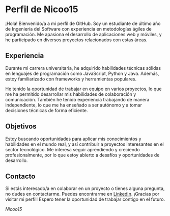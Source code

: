 # Perfil de Nicoo15

¡Hola! Bienvenido/a a mi perfil de GitHub. Soy un estudiante de último año de Ingeniería del Software con experiencia en metodologías ágiles de programación. Me apasiona el desarrollo de aplicaciones web y móviles, y he participado en diversos proyectos relacionados con estas áreas.

## Experiencia

Durante mi carrera universitaria, he adquirido habilidades técnicas sólidas en lenguajes de programación como JavaScript, Python y Java. Además, estoy familiarizado con frameworks y herramientas populares.

He tenido la oportunidad de trabajar en equipo en varios proyectos, lo que me ha permitido desarrollar mis habilidades de colaboración y comunicación. También he tenido experiencia trabajando de manera independiente, lo que me ha enseñado a ser autónomo y a tomar decisiones técnicas de forma eficiente.

## Objetivos

Estoy buscando oportunidades para aplicar mis conocimientos y habilidades en el mundo real, y así contribuir a proyectos interesantes en el sector tecnológico. Me interesa seguir aprendiendo y creciendo profesionalmente, por lo que estoy abierto a desafíos y oportunidades de desarrollo.

## Contacto

Si estás interesado/a en colaborar en un proyecto o tienes alguna pregunta, no dudes en contactarme. Puedes encontrarme en [LinkedIn](www.linkedin.com/in/nicomontejano).
¡Gracias por visitar mi perfil! Espero tener la oportunidad de trabajar contigo en el futuro.

*Nicoo15*
